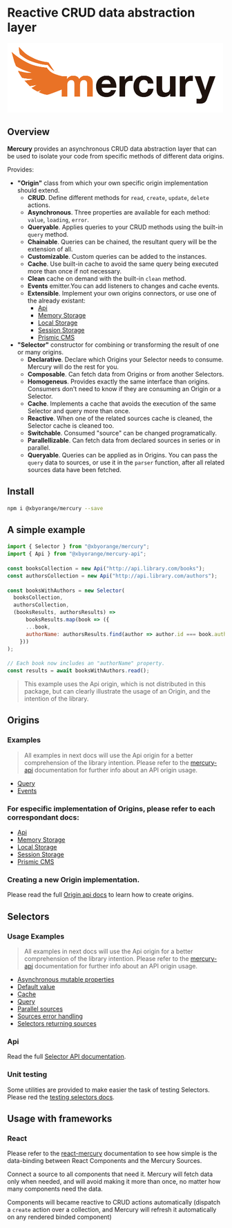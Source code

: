 # Reactive CRUD data abstraction layer

![Mercury Logo](assets/logos/mercury_name_black_500.png)

## Overview

__Mercury__ provides an asynchronous CRUD data abstraction layer that can be used to isolate your code from specific methods of different data origins.

Provides:

* __"Origin"__ class from which your own specific origin implementation should extend.
  * __CRUD__. Define different methods for `read`, `create`, `update`, `delete` actions.
  * __Asynchronous__. Three properties are available for each method: `value`, `loading`, `error`.
  * __Queryable__. Applies queries to your CRUD methods using the built-in `query` method.
  * __Chainable__. Queries can be chained, the resultant query will be the extension of all.
  * __Customizable__. Custom queries can be added to the instances.
  * __Cache__. Use built-in cache to avoid the same query being executed more than once if not necessary.
  * __Clean__ cache on demand with the built-in `clean` method.
  * __Events__ emitter.You can add listeners to changes and cache events.
  * __Extensible__. Implement your own origins connectors, or use one of the already existant:
    * [Api][mercury-api-url]
    * [Memory Storage][mercury-memory-url]
    * [Local Storage][mercury-browser-storage-url]
    * [Session Storage][mercury-browser-storage-url]
    * [Prismic CMS][mercury-prismic-url]
* __"Selector"__ constructor for combining or transforming the result of one or many origins.
  * __Declarative__. Declare which Origins your Selector needs to consume. Mercury will do the rest for you.
  * __Composable__. Can fetch data from Origins or from another Selectors.
  * __Homogeneus__. Provides exactly the same interface than origins. Consumers don't need to know if they are consuming an Origin or a Selector.
  * __Cache__. Implements a cache that avoids the execution of the same Selector and query more than once.
  * __Reactive__. When one of the related sources cache is cleaned, the Selector cache is cleaned too.
  * __Switchable__. Consumed "source" can be changed programatically.
  * __Parallellizable__. Can fetch data from declared sources in series or in parallel.
  * __Queryable__. Queries can be applied as in Origins. You can pass the `query` data to sources, or use it in the `parser` function, after all related sources data have been fetched.

## Install

```bash
npm i @xbyorange/mercury --save
```

## A simple example

```js
import { Selector } from "@xbyorange/mercury";
import { Api } from "@xbyorange/mercury-api";

const booksCollection = new Api("http://api.library.com/books");
const authorsCollection = new Api("http://api.library.com/authors");

const booksWithAuthors = new Selector(
  booksCollection,
  authorsCollection,
  (booksResults, authorsResults) =>
      booksResults.map(book => ({
      ...book,
      authorName: authorsResults.find(author => author.id === book.author)
    }))
);

// Each book now includes an "authorName" property.
const results = await booksWithAuthors.read();

```

> This example uses the Api origin, which is not distributed in this package, but can clearly illustrate the usage of an Origin, and the intention of the library.

## Origins

### Examples

> All examples in next docs will use the Api origin for a better comprehension of the library intention. Please refer to the [mercury-api][mercury-api-url] documentation for further info about an API origin usage.

* [Query](docs/origin/query.md)
* [Events](docs/origin/events.md)

### For especific implementation of Origins, please refer to each correspondant docs:

* [Api][mercury-api-url]
* [Memory Storage][mercury-memory-url]
* [Local Storage][mercury-browser-storage-url]
* [Session Storage][mercury-browser-storage-url]
* [Prismic CMS][mercury-prismic-url]

### Creating a new Origin implementation.

Please read the full [Origin api docs](docs/origin/api.md) to learn how to create origins.

## Selectors

### Usage Examples

> All examples in next docs will use the Api origin for a better comprehension of the library intention. Please refer to the [mercury-api][mercury-api-url] documentation for further info about an API origin usage.

* [Asynchronous mutable properties](docs/selector/asynchronous-mutable-properties.md)
* [Default value](docs/selector/default-value.md)
* [Cache](docs/selector/cache.md)
* [Query](docs/selector/query.md)
* [Parallel sources](docs/selector/parallel-sources.md)
* [Sources error handling](docs/selector/sources-error-handling.md)
* [Selectors returning sources](docs/selector/selectors-returning-sources.md)

### Api

Read the full [Selector API documentation](docs/selector/api.md).

### Unit testing

Some utilities are provided to make easier the task of testing Selectors. Please red the [testing selectors docs](docs/selector/testing.md).

## Usage with frameworks

### React

Please refer to the [react-mercury][react-mercury-url] documentation to see how simple is the data-binding between React Components and the Mercury Sources.

Connect a source to all components that need it. Mercury will fetch data only when needed, and will avoid making it more than once, no matter how many components need the data.

Components will became reactive to CRUD actions automatically (dispatch a `create` action over a collection, and Mercury will refresh it automatically on any rendered binded component)

[mercury-api-url]: https://github.com/xbyorange/mercury-api
[mercury-memory-url]: https://github.com/xbyorange/mercury-memory
[mercury-browser-storage-url]: https://github.com/xbyorange/mercury-browser-storage
[mercury-prismic-url]: https://github.com/xbyorange/mercury-prismic
[react-mercury-url]: https://github.com/xbyorange/react-mercury
